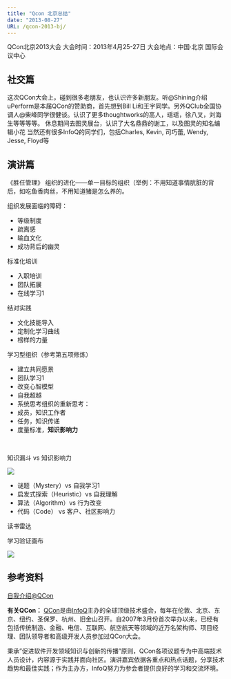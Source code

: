 ```yaml
---
title: "Qcon 北京总结"
date: "2013-08-27"
URL: /qcon-2013-bj/
---
```


QCon北京2013大会 大会时间：2013年4月25-27日 大会地点：中国·北京 国际会议中心

## 社交篇

这次QCon大会上，碰到很多老朋友，也认识许多新朋友。听@Shining介绍uPerform是本届QCon的赞助商，首先想到Bill Li和王宇同学。另外QClub全国协调人@柴峰同学很健谈。认识了更多thoughtworks的高人，瑶瑶，徐八叉，刘海生等等等等。 休息期间去图灵展台，认识了大名鼎鼎的谢工，以及图灵的知名编辑小花 当然还有很多InfoQ的同学们，包括Charles, Kevin, 司巧蕾, Wendy, Jesse, Floyd等

## 演讲篇

《胜任管理》 组织的进化——单一目标的组织（举例：不用知道事情肮脏的背后，如吃鱼香肉丝，不用知道猪是怎么养的。

组织发展面临的障碍：

- 等级制度
- 疏离感
- 输血文化
- 成功背后的幽灵

标准化培训

- 入职培训
- 团队拓展
- 在线学习1

结对实践

- 文化技能导入
- 定制化学习曲线
- 榜样的力量

学习型组织（参考第五项修炼）

- 建立共同愿景
- 团队学习1
- 改变心智模型
- 自我超越
- 系统思考组织的重新思考：
- 成员，知识工作者
- 任务，知识传递
- 度量标准，**知识影响力**

 

知识漏斗 vs 知识影响力

![](https://bobjiang.github.io/images/knowledge_impact.jpg)

- 谜题（Mystery）vs 自我学习1
- 启发式探索（Heuristic）vs 自我理解
- 算法（Algorithm）vs 行为改变
- 代码（Code） vs 客户、社区影响力

读书雷达

学习验证画布

![](https://bobjiang.github.io/images/learning_canvas.jpg)

## 参考资料

[自我介绍@QCon](https://www.qconbeijing.com/speaker.php?id=206)

**有关QCon：** [QCon](https://www.qconbeijing.com/)是由[InfoQ](https://www.infoq.com/cn/)主办的全球顶级技术盛会，每年在伦敦、北京、东京、纽约、圣保罗、杭州、旧金山召开。自2007年3月份首次举办以来，已经有包括传统制造、金融、电信、互联网、航空航天等领域的近万名架构师、项目经理、团队领导者和高级开发人员参加过QCon大会。

秉承”促进软件开发领域知识与创新的传播”原则，QCon各项议题专为中高端技术人员设计，内容源于实践并面向社区。演讲嘉宾依据各重点和热点话题，分享技术趋势和最佳实践；作为主办方，InfoQ努力为参会者提供良好的学习和交流环境。
